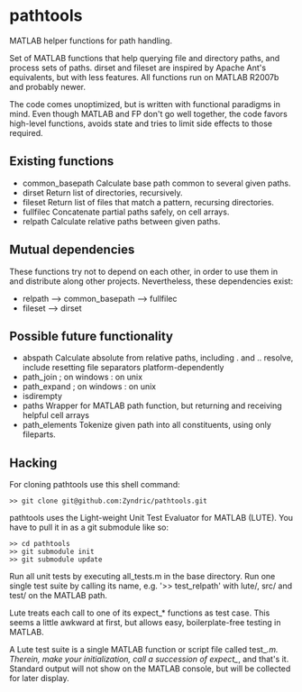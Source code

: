 pathtools
=========

MATLAB helper functions for path handling.

Set of MATLAB functions that help querying file and directory paths, and
process sets of paths. dirset and fileset are inspired by Apache Ant's
equivalents, but with less features. All functions run on MATLAB R2007b and
probably newer.

The code comes unoptimized, but is written with functional paradigms in mind.
Even though MATLAB and FP don't go well together, the code favors high-level
functions, avoids state and tries to limit side effects to those required.


Existing functions
------------------

- common_basepath Calculate base path common to several given paths.
- dirset          Return list of directories, recursively.
- fileset         Return list of files that match a pattern, recursing directories.
- fullfilec       Concatenate partial paths safely, on cell arrays.
- relpath         Calculate relative paths between given paths.


Mutual dependencies
-------------------

These functions try not to depend on each other, in order to use them in and
distribute along other projects. Nevertheless, these dependencies exist:

- relpath --> common_basepath --> fullfilec
- fileset --> dirset


Possible future functionality
-----------------------------

- abspath     Calculate absolute from relative paths, including . and .. resolve, include resetting file separators platform-dependently
- path_join   ; on windows : on unix
- path_expand ; on windows : on unix
- isdirempty
- paths       Wrapper for MATLAB path function, but returning and receiving helpful cell arrays
- path_elements Tokenize given path into all constituents, using only fileparts.


Hacking
-------

For cloning pathtools use this shell command:

    >> git clone git@github.com:Zyndric/pathtools.git

pathtools uses the Light-weight Unit Test Evaluator for MATLAB (LUTE). You have
to pull it in as a git submodule like so:

    >> cd pathtools
    >> git submodule init
    >> git submodule update

Run all unit tests by executing all_tests.m in the base directory. Run one
single test suite by calling its name, e.g. '>> test_relpath' with lute/, src/
and test/ on the MATLAB path.

Lute treats each call to one of its expect_* functions as test case. This seems
a little awkward at first, but allows easy, boilerplate-free testing in MATLAB.

A Lute test suite is a single MATLAB function or script file called test_*.m.
Therein, make your initialization, call a succession of expect_*, and that's it.
Standard output will not show on the MATLAB console, but will be collected for
later display.

